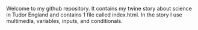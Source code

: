 Welcome to my github repository. It contains my twine story about science in Tudor England and contains 1 file called index.html. In the story I use multimedia, variables, inputs, and conditionals.